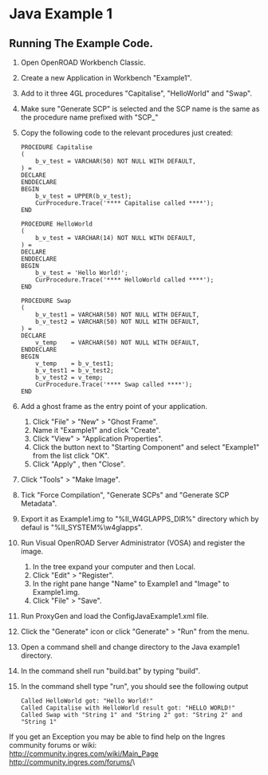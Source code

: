Java Example 1
==============

Running The Example Code.
-------------------------

1.  Open OpenROAD Workbench Classic.
2.  Create a new Application in Workbench "Example1".
3.  Add to it three 4GL procedures "Capitalise", "HelloWorld"
    and "Swap".
4.  Make sure "Generate SCP" is selected and the SCP name is the same as
    the procedure name prefixed with "SCP\_"
5.  Copy the following code to the relevant procedures just created:

        PROCEDURE Capitalise
        (
            b_v_test = VARCHAR(50) NOT NULL WITH DEFAULT,
        ) =
        DECLARE
        ENDDECLARE
        BEGIN
            b_v_test = UPPER(b_v_test);
            CurProcedure.Trace('**** Capitalise called ****');
        END

        PROCEDURE HelloWorld
        (
            b_v_test = VARCHAR(14) NOT NULL WITH DEFAULT,
        ) =
        DECLARE
        ENDDECLARE
        BEGIN
            b_v_test = 'Hello World!';
            CurProcedure.Trace('**** HelloWorld called ****');
        END

        PROCEDURE Swap
        (
            b_v_test1 = VARCHAR(50) NOT NULL WITH DEFAULT,
            b_v_test2 = VARCHAR(50) NOT NULL WITH DEFAULT,
        ) =
        DECLARE
            v_temp    = VARCHAR(50) NOT NULL WITH DEFAULT,
        ENDDECLARE
        BEGIN
            v_temp    = b_v_test1;
            b_v_test1 = b_v_test2;
            b_v_test2 = v_temp;
            CurProcedure.Trace('**** Swap called ****');
        END

6.  Add a ghost frame as the entry point of your application.
    1.  Click "File" &gt; "New" &gt; "Ghost Frame".
    2.  Name it "Example1" and click "Create".
    3.  Click "View" &gt; "Application Properties".
    4.  Click the button next to "Starting Component" and select
        "Example1" from the list click "OK".
    5.  Click "Apply" , then "Close".

7.  Click "Tools" &gt; "Make Image".
8.  Tick "Force Compilation", "Generate SCPs" and "Generate
    SCP Metadata".
9.  Export it as Example1.img to "%II\_W4GLAPPS\_DIR%" directory which
    by defaul is "%II\_SYSTEM%\\w4glapps".
10. Run Visual OpenROAD Server Administrator (VOSA) and register
    the image.
    1.  In the tree expand your computer and then Local.
    2.  Click "Edit" &gt; "Register".
    3.  In the right pane hange "Name" to Example1 and "Image"
        to Example1.img.
    4.  Click "File" &gt; "Save".

11. Run ProxyGen and load the ConfigJavaExample1.xml file.
12. Click the "Generate" icon or click "Generate" &gt; "Run" from
    the menu.
13. Open a command shell and change directory to the Java
    example1 directory.
14. In the command shell run "build.bat" by typing "build".
15. In the command shell type "run", you should see the following output

        Called HelloWorld got: "Hello World!"
        Called Capitalise with HelloWorld result got: "HELLO WORLD!"
        Called Swap with "String 1" and "String 2" got: "String 2" and "String 1"

If you get an Exception you may be able to find help on the Ingres
community forums or wiki:\
 <http://community.ingres.com/wiki/Main_Page>\
 <http://community.ingres.com/forums/>\

